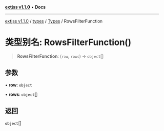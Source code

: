 [**extjss v1.1.0**](../../../../README.md) • **Docs**

***

[extjss v1.1.0](../../../../modules.md) / [types](../../../README.md) / [Types](../README.md) / RowsFilterFunction

# 类型别名: RowsFilterFunction()

> **RowsFilterFunction**: (`row`, `rows`) => `object`[]

## 参数

• **row**: `object`

• **rows**: `object`[]

## 返回

`object`[]
